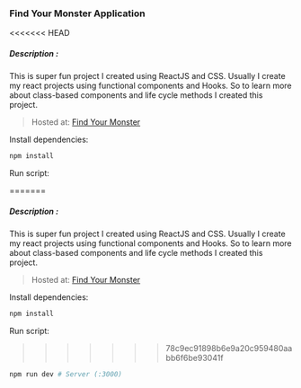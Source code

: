### Find Your Monster Application

<<<<<<< HEAD
##### Description :

This is super fun project I created using ReactJS and CSS. Usually I create my react projects using functional components and Hooks. So to learn more about class-based components and life cycle methods I created this project.

> Hosted at: [Find Your Monster](http://sps-task-manager.herokuapp.com/)

Install dependencies:

```bash
npm install
```

Run script:

=======

##### Description : 

This is super fun project I created using ReactJS and CSS. Usually I create my react projects using functional components and Hooks. So to learn more about class-based components and life cycle methods I created this project.

> Hosted at: [Find Your Monster](http://sps-task-manager.herokuapp.com/)



Install dependencies:
```bash
npm install
```

Run script:
>>>>>>> 78c9ec91898b6e9a20c959480aabb6f6be93041f
```bash
npm run dev # Server (:3000)
```
